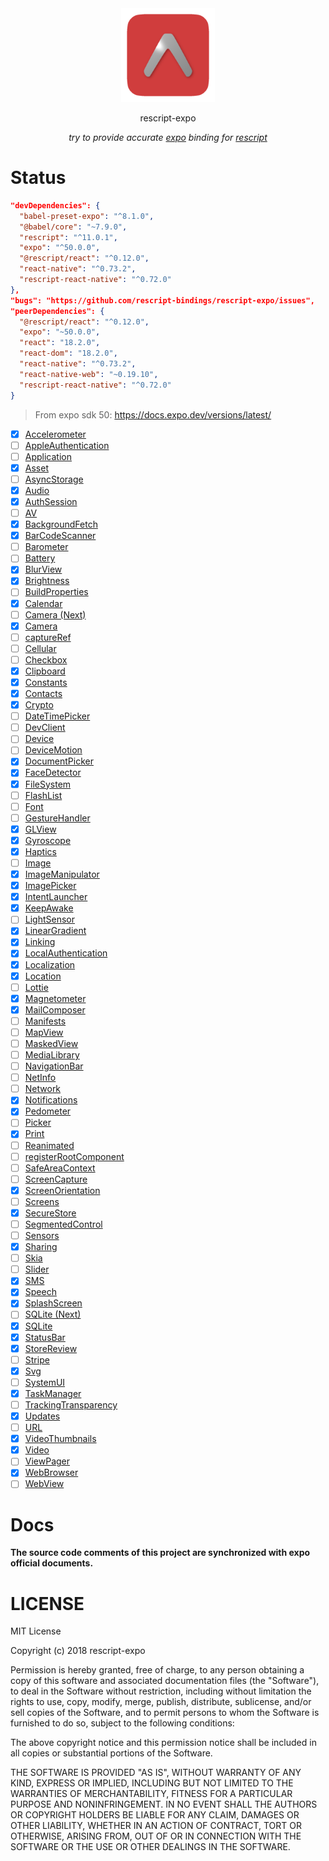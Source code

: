 <div align="center">

<img src="./.github/logo.png" height="150">

rescript-expo

*try to provide accurate [expo](https://expo.dev/) binding for [rescript](https://rescript-lang.org)*

</div>

# Status

```json
"devDependencies": {
  "babel-preset-expo": "^8.1.0",
  "@babel/core": "~7.9.0",
  "rescript": "^11.0.1",
  "expo": "^50.0.0",
  "@rescript/react": "^0.12.0",
  "react-native": "^0.73.2",
  "rescript-react-native": "^0.72.0"
},
"bugs": "https://github.com/rescript-bindings/rescript-expo/issues",
"peerDependencies": {
  "@rescript/react": "^0.12.0",
  "expo": "~50.0.0",
  "react": "18.2.0",
  "react-dom": "18.2.0",
  "react-native": "^0.73.2",
  "react-native-web": "~0.19.10",
  "rescript-react-native": "^0.72.0"
}
```

> From expo sdk 50: https://docs.expo.dev/versions/latest/

- [x] [Accelerometer](./src/Accelerometer.res)
- [ ] [AppleAuthentication]()
- [ ] [Application]()
- [x] [Asset](./src/Asset.res)
- [ ] [AsyncStorage]()
- [x] [Audio](./src/Audio.res)
- [x] [AuthSession](./src/AuthSession.res)
- [ ] [AV]()
- [x] [BackgroundFetch](./src/BackgroundFetch.res)
- [x] [BarCodeScanner](./src/BarCodeScanner.res)
- [ ] [Barometer]()
- [ ] [Battery]()
- [x] [BlurView](./src/BlurView.res)
- [x] [Brightness](./src/Brightness.res)
- [ ] [BuildProperties]()
- [x] [Calendar](./src/Calendar.res)
- [ ] [Camera (Next)]()
- [x] [Camera](./src/Camera.res)
- [ ] [captureRef]()
- [ ] [Cellular]()
- [ ] [Checkbox]()
- [x] [Clipboard](./src/Clipboard.res)
- [x] [Constants](./src/Constants.res)
- [x] [Contacts](./src/Contacts.res)
- [x] [Crypto](./src/Crypto.res)
- [ ] [DateTimePicker]()
- [ ] [DevClient]()
- [ ] [Device]()
- [ ] [DeviceMotion]()
- [x] [DocumentPicker](./src/DocumentPicker.res)
- [x] [FaceDetector](./src/FaceDetector.res)
- [x] [FileSystem](./src/FileSystem.res)
- [ ] [FlashList]()
- [ ] [Font](./src/Font.res)
- [ ] [GestureHandler]()
- [x] [GLView](./src/GLView.res)
- [x] [Gyroscope](./src/Gyroscope.res)
- [x] [Haptics](./src/Haptics.res)
- [ ] [Image]()
- [x] [ImageManipulator](./src/ImageManipulator.res)
- [x] [ImagePicker](./src/ImagePicker.res)
- [x] [IntentLauncher](./src/IntentLauncher.res)
- [x] [KeepAwake](./src/KeepAwake.res)
- [ ] [LightSensor]()
- [x] [LinearGradient](./src/LinearGradient.res)
- [x] [Linking](./src/Linking.res)
- [x] [LocalAuthentication](./src/LocalAuthentication.res)
- [x] [Localization](./src/Localization.res)
- [x] [Location](./src/Location.res)
- [ ] [Lottie]()
- [x] [Magnetometer](./src/Magnetometer.res)
- [x] [MailComposer](./src/MailComposer.res)
- [ ] [Manifests]()
- [ ] [MapView]()
- [ ] [MaskedView]()
- [ ] [MediaLibrary]()
- [ ] [NavigationBar]()
- [ ] [NetInfo]()
- [ ] [Network]()
- [x] [Notifications](./src/Notifications.res)
- [x] [Pedometer](./src/Pedometer.res)
- [ ] [Picker]()
- [x] [Print](./src/Print.res)
- [ ] [Reanimated]()
- [ ] [registerRootComponent]()
- [ ] [SafeAreaContext]()
- [ ] [ScreenCapture]()
- [x] [ScreenOrientation](./src/ScreenOrientation.res)
- [ ] [Screens]()
- [x] [SecureStore](./src/SecureStore.res)
- [ ] [SegmentedControl]()
- [ ] [Sensors]()
- [x] [Sharing](./src/Sharing.res)
- [ ] [Skia]()
- [ ] [Slider]()
- [x] [SMS](./src/SMS.res)
- [x] [Speech](./src/Speech.res)
- [x] [SplashScreen](./src/SplashScreen.res)
- [ ] [SQLite (Next)]()
- [x] [SQLite](./src/SQLite.res)
- [x] [StatusBar](./src/StatusBar.res)
- [x] [StoreReview](./src/StoreReview.res)
- [ ] [Stripe]()
- [x] [Svg](./src/Svg.res)
- [ ] [SystemUI]()
- [x] [TaskManager](./src/TaskManager.res)
- [ ] [TrackingTransparency]()
- [x] [Updates](./src/Updates.res)
- [ ] [URL]()
- [x] [VideoThumbnails](./src/VideoThumbnails.res)
- [x] [Video](./src/Video.res)
- [ ] [ViewPager]()
- [x] [WebBrowser](./src/WebBrowser.res)
- [ ] [WebView]()

# Docs

__The source code comments of this project are synchronized with expo official documents.__

# LICENSE

MIT License

Copyright (c) 2018 rescript-expo

Permission is hereby granted, free of charge, to any person obtaining a copy
of this software and associated documentation files (the "Software"), to deal
in the Software without restriction, including without limitation the rights
to use, copy, modify, merge, publish, distribute, sublicense, and/or sell
copies of the Software, and to permit persons to whom the Software is
furnished to do so, subject to the following conditions:

The above copyright notice and this permission notice shall be included in all
copies or substantial portions of the Software.

THE SOFTWARE IS PROVIDED "AS IS", WITHOUT WARRANTY OF ANY KIND, EXPRESS OR
IMPLIED, INCLUDING BUT NOT LIMITED TO THE WARRANTIES OF MERCHANTABILITY,
FITNESS FOR A PARTICULAR PURPOSE AND NONINFRINGEMENT. IN NO EVENT SHALL THE
AUTHORS OR COPYRIGHT HOLDERS BE LIABLE FOR ANY CLAIM, DAMAGES OR OTHER
LIABILITY, WHETHER IN AN ACTION OF CONTRACT, TORT OR OTHERWISE, ARISING FROM,
OUT OF OR IN CONNECTION WITH THE SOFTWARE OR THE USE OR OTHER DEALINGS IN THE
SOFTWARE.